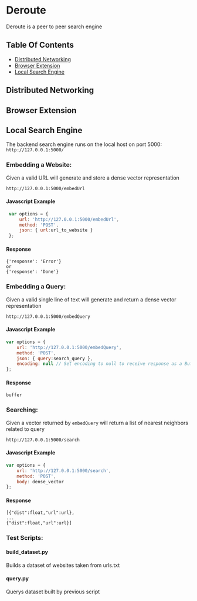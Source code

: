 # Deroute
Deroute is a peer to peer search engine

## Table Of Contents
* [Distributed Networking](#Distributed)
* [Browser Extension](#Browser)
* [Local Search Engine](#search)

<a name="Distributed"/> <a>
## Distributed Networking

<a name="Browser"/> <a>
## Browser Extension

<a name="search"/> <a>
## Local Search Engine
The backend search engine runs on the local host on port 5000: `http://127.0.0.1:5000/`
### Embedding a Website:
Given a valid URL will generate and store a dense vector representation
``` shell
http://127.0.0.1:5000/embedUrl
```
#### Javascript Example
```javascript
 var options = {
     url: 'http://127.0.0.1:5000/embedUrl',
     method: 'POST',
     json: { url:url_to_website }
 };
```
#### Response
```
{'response': 'Error'}
or
{'response': 'Done'}
```

### Embedding a Query:
Given a valid single line of text will generate and return a dense vector representation
``` shell
http://127.0.0.1:5000/embedQuery
```
#### Javascript Example
```javascript
var options = {
    url: 'http://127.0.0.1:5000/embedQuery',
    method: 'POST',
    json: { query:search_query },
    encoding: null // Set encoding to null to receive response as a Buffer
};
```
#### Response
```
buffer
```
### Searching:
Given a vector returned by `embedQuery` will return a list of nearest neighbors related to query
``` shell
http://127.0.0.1:5000/search
```
#### Javascript Example
```javascript
var options = {
    url: 'http://127.0.0.1:5000/search',
    method: 'POST',
    body: dense_vector
};
```
#### Response
```
[{"dist":float,"url":url},
...
{"dist":float,"url":url}]
```
### Test Scripts:
#### build_dataset.py
Builds a dataset of websites taken from urls.txt
#### query.py
Querys dataset built by previous script

